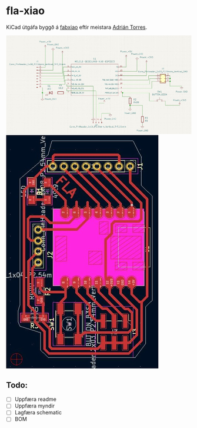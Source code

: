 # fla-xiao

KiCad útgáfa byggð á [fabxiao](https://fabacademy.org/2020/labs/leon/students/adrian-torres/fabxiao.html) eftir meistara [Adrián Torres](https://fabacademy.org/2020/labs/leon/students/adrian-torres/index.html).

![Schematic](img/kicad-sch.jpg)
![PCB](img/kicad-pcb.jpg)

## Todo: 

- [ ] Uppfæra readme
- [ ] Uppfæra myndir
- [ ] Lagfæra schematic
- [ ] BOM